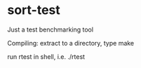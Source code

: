 # sort-test
Just a test benchmarking tool

Compiling: 
extract to a directory, type make

run rtest in shell, i.e. ./rtest
